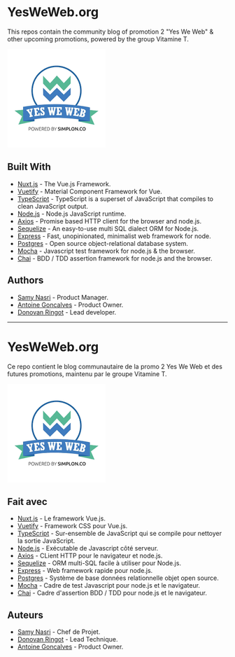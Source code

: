 # **YesWeWeb.org**

This repos contain the community blog of promotion 2 "Yes We Web" & other upcoming promotions, powered by the group Vitamine T.

![Yes We Web Logo](imagesREADME/yesweweb.png)

## Built With

- [Nuxt.js](https://github.com/nuxt/nuxt.js) - The Vue.js Framework.
- [Vuetify](https://github.com/vuetifyjs/vuetify) - Material Component Framework for Vue.
- [TypeScript](https://github.com/microsoft/TypeScript) - TypeScript is a superset of JavaScript that compiles to clean JavaScript output.
- [Node.js](https://github.com/nodejs/node) - Node.js JavaScript runtime.
- [Axios](https://github.com/axios/axios) - Promise based HTTP client for the browser and node.js.
- [Sequelize](https://github.com/sequelize/sequelize) - An easy-to-use multi SQL dialect ORM for Node.js.
- [Express](https://github.com/expressjs/express) - Fast, unopinionated, minimalist web framework for node.
- [Postgres](https://github.com/postgres/postgres) - Open source object-relational database system.
- [Mocha](https://github.com/mochajs/mocha) - Javascript test framework for node.js & the browser.
- [Chai](https://github.com/chaijs/chai) - BDD / TDD assertion framework for node.js and the browser.

## Authors

- [Samy Nasri](https://github.com/nasri2601) - Product Manager.
- [Antoine Goncalves](https://github.com/Antoine-Goncalves) - Product Owner.
- [Donovan Ringot](https://github.com/DRINGOT) - Lead developer.

---

# **YesWeWeb.org**

Ce repo contient le blog communautaire de la promo 2 Yes We Web et des futures promotions, maintenu par le groupe Vitamine T.

![Logo Yes We Web](imagesREADME/yesweweb.png)

## Fait avec

- [Nuxt.js](https://github.com/nuxt/nuxtjs.org) - Le framework Vue.js.
- [Vuetify](https://github.com/vuetifyjs/vuetify) - Framework CSS pour Vue.js.
- [TypeScript](https://github.com/microsoft/TypeScript) - Sur-ensemble de JavaScript qui se compile pour nettoyer la sortie JavaScript.
- [Node.js](https://github.com/nodejs/node) - Exécutable de Javascript côté serveur.
- [Axios](https://github.com/axios/axios) - CLient HTTP pour le navigateur et node.js.
- [Sequelize](https://github.com/sequelize/sequelize) - ORM multi-SQL facile à utiliser pour Node.js.
- [Express](https://github.com/expressjs/express) - Web framework rapide pour node.js.
- [Postgres](https://github.com/postgres/postgres) - Système de base données relationnelle objet open source.
- [Mocha](https://github.com/mochajs/mocha) - Cadre de test Javascript pour node.js et le navigateur.
- [Chai](https://github.com/chaijs/chai) - Cadre d'assertion BDD / TDD pour node.js et le navigateur.

## Auteurs

- [Samy Nasri](https://github.com/nasri2601) - Chef de Projet.
- [Donovan Ringot](https://github.com/DRINGOT) - Lead Technique.
- [Antoine Goncalves](https://github.com/Antoine-Goncalves) - Product Owner.
